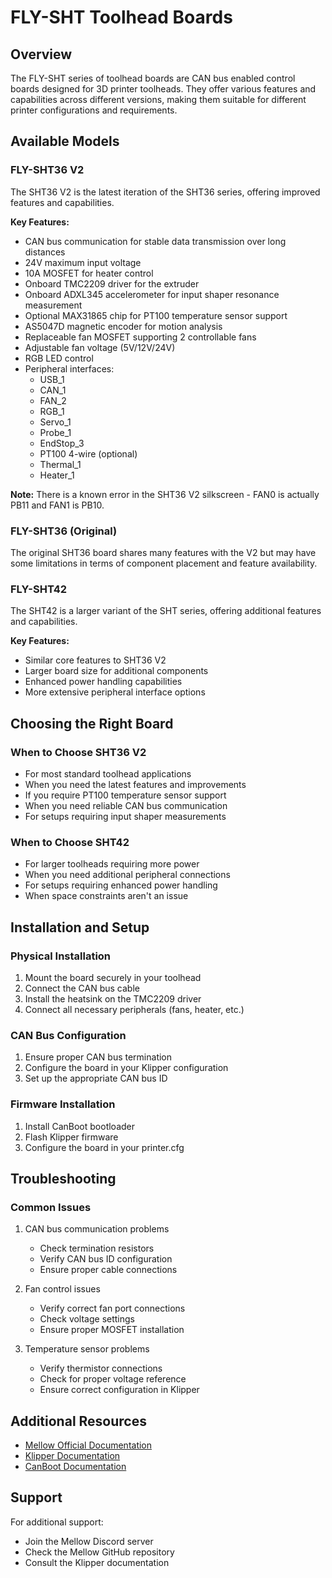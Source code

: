 # FLY-SHT Toolhead Boards

## Overview

The FLY-SHT series of toolhead boards are CAN bus enabled control boards designed for 3D printer toolheads. They offer various features and capabilities across different versions, making them suitable for different printer configurations and requirements.

## Available Models

### FLY-SHT36 V2
The SHT36 V2 is the latest iteration of the SHT36 series, offering improved features and capabilities.

**Key Features:**
- CAN bus communication for stable data transmission over long distances
- 24V maximum input voltage
- 10A MOSFET for heater control
- Onboard TMC2209 driver for the extruder
- Onboard ADXL345 accelerometer for input shaper resonance measurement
- Optional MAX31865 chip for PT100 temperature sensor support
- AS5047D magnetic encoder for motion analysis
- Replaceable fan MOSFET supporting 2 controllable fans
- Adjustable fan voltage (5V/12V/24V)
- RGB LED control
- Peripheral interfaces:
  - USB_1
  - CAN_1
  - FAN_2
  - RGB_1
  - Servo_1
  - Probe_1
  - EndStop_3
  - PT100 4-wire (optional)
  - Thermal_1
  - Heater_1

**Note:** There is a known error in the SHT36 V2 silkscreen - FAN0 is actually PB11 and FAN1 is PB10.

### FLY-SHT36 (Original)
The original SHT36 board shares many features with the V2 but may have some limitations in terms of component placement and feature availability.

### FLY-SHT42
The SHT42 is a larger variant of the SHT series, offering additional features and capabilities.

**Key Features:**
- Similar core features to SHT36 V2
- Larger board size for additional components
- Enhanced power handling capabilities
- More extensive peripheral interface options

## Choosing the Right Board

### When to Choose SHT36 V2
- For most standard toolhead applications
- When you need the latest features and improvements
- If you require PT100 temperature sensor support
- When you need reliable CAN bus communication
- For setups requiring input shaper measurements

### When to Choose SHT42
- For larger toolheads requiring more power
- When you need additional peripheral connections
- For setups requiring enhanced power handling
- When space constraints aren't an issue

## Installation and Setup

### Physical Installation
1. Mount the board securely in your toolhead
2. Connect the CAN bus cable
3. Install the heatsink on the TMC2209 driver
4. Connect all necessary peripherals (fans, heater, etc.)

### CAN Bus Configuration
1. Ensure proper CAN bus termination
2. Configure the board in your Klipper configuration
3. Set up the appropriate CAN bus ID

### Firmware Installation
1. Install CanBoot bootloader
2. Flash Klipper firmware
3. Configure the board in your printer.cfg

## Troubleshooting

### Common Issues
1. CAN bus communication problems
   - Check termination resistors
   - Verify CAN bus ID configuration
   - Ensure proper cable connections

2. Fan control issues
   - Verify correct fan port connections
   - Check voltage settings
   - Ensure proper MOSFET installation

3. Temperature sensor problems
   - Verify thermistor connections
   - Check for proper voltage reference
   - Ensure correct configuration in Klipper

## Additional Resources

- [Mellow Official Documentation](https://mellow-3d.github.io/)
- [Klipper Documentation](https://www.klipper3d.org/)
- [CanBoot Documentation](https://github.com/Arksine/CanBoot)

## Support

For additional support:
- Join the Mellow Discord server
- Check the Mellow GitHub repository
- Consult the Klipper documentation
